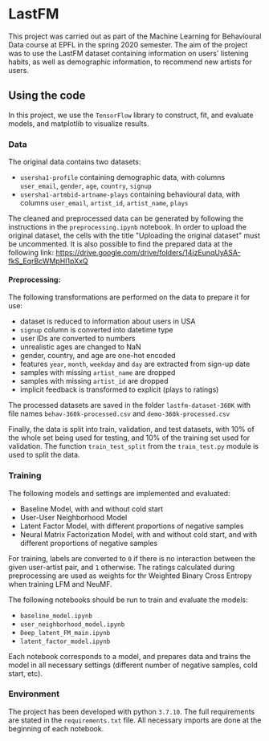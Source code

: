 # LastFM

This project was carried out as part of the Machine Learning for Behavioural Data course at EPFL in the spring 2020 semester. The aim of the project was to use the LastFM dataset containing information on users' listening habits, as well as demographic information, to recommend new artists for users. 

## Using the code

In this project, we use the `TensorFlow` library to construct, fit, and evaluate models, and matplotlib to visualize results.

###  Data

The original data contains two datasets:
 - `usersha1-profile` containing demographic data, with columns `user_email`, `gender`, `age`, `country`, `signup`
 - `usersha1-artmbid-artname-plays` containing behavioural data, with columns `user_email`, `artist_id`, `artist_name`, `plays`

The cleaned and preprocessed data can be generated by following the instructions in the `preprocessing.ipynb` notebook. In order to upload the original dataset, the cells with the title "Uploading the original dataset" must be uncommented. It is also possible to find the prepared data at the following link: https://drive.google.com/drive/folders/14izEunqUyASA-fkS_EqrBcWMpHI1pXxQ

#### Preprocessing:

The following transformations are performed on the data to prepare it for use:
 - dataset is reduced to information about users in USA
 - `signup` column is converted into datetime type
 - user IDs are converted to numbers
 - unrealistic ages are changed to NaN
 - gender, country, and age are one-hot encoded
 - features `year`, `month`, `weekday` and `day` are extracted from sign-up date
 - samples with missing `artist_name` are dropped
 - samples with missing `artist_id` are dropped
 - implicit feedback is transformed to explicit (plays to ratings)

The processed datasets are saved in the folder `lastfm-dataset-360K` with file names `behav-360k-processed.csv` and `demo-360k-processed.csv`

Finally, the data is split into train, validation, and test datasets, with 10% of the whole set being used for testing, and 10% of the training set used for validation. The function `train_test_split` from the `train_test.py` module is used to split the data.

### Training

The following models and settings are implemented and evaluated:
- Baseline Model, with and without cold start
- User-User Neighborhood Model
- Latent Factor Model, with different proportions of negative samples
- Neural Matrix Factorization Model, with and without cold start, and with different proportions of negative samples

For training, labels are converted to `0` if there is no interaction between the given user-artist pair, and `1` otherwise. The ratings calculated during preprocessing are used as weights for thr Weighted Binary Cross Entropy when training LFM and NeuMF.

The following notebooks should be run to train and evaluate the models:
- `baseline_model.ipynb`
- `user_neighborhood_model.ipynb`
- `Deep_latent_FM_main.ipynb`
- `latent_factor_model.ipynb`

Each notebook corresponds to a model, and prepares data and trains the model in all necessary settings (different number of negative samples, cold start, etc).

### Environment

The project has been developed with python `3.7.10`. The full requirements are stated in the `requirements.txt` file.
All necessary imports are done at the beginning of each notebook.














